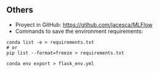 ## Others
- Proyect in GitHub: https://github.com/jacesca/MLFlow
- Commands to save the environment requirements:
```
conda list -e > requirements.txt
# or
pip list --format=freeze > requirements.txt

conda env export > flask_env.yml
```
